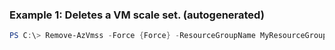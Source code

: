 ### Example 1: Deletes a VM scale set. (autogenerated)
```powershell
PS C:\> Remove-AzVmss -Force {Force} -ResourceGroupName MyResourceGroup -VMScaleSetName {VMScaleSetName}
```


